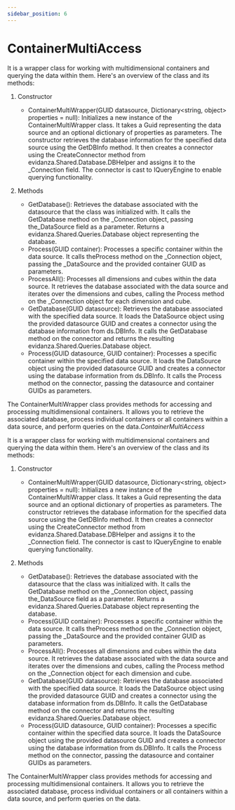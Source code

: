 ```yaml
---
sidebar_position: 6
---
```

# ContainerMultiAccess

It is a wrapper class for working with multidimensional containers and querying the data within them. Here's an overview of the class and its methods:

1. Constructor

    - ContainerMultiWrapper(GUID datasource, Dictionary<string, object\> properties = null): Initializes a new instance of the ContainerMultiWrapper class. It takes a Guid representing the data source and an optional dictionary of properties as parameters. The constructor retrieves the database information for the specified data source using the GetDBInfo method. It then creates a connector using the CreateConnector method from evidanza.Shared.Database.DBHelper and assigns it to the _Connection field. The connector is cast to IQueryEngine to enable querying functionality.

2. Methods

    - GetDatabase(): Retrieves the database associated with the datasource that the class was initialized with. It calls the GetDatabase method on the _Connection object, passing the_DataSource field as a parameter. Returns a evidanza.Shared.Queries.Database object representing the database.
    - Process(GUID container): Processes a specific container within the data source. It calls theProcess method on the \_Connection object, passing the \_DataSource and the provided container GUID as parameters.
    - ProcessAll(): Processes all dimensions and cubes within the data source. It retrieves the database associated with the data source and iterates over the dimensions and cubes, calling the Process method on the _Connection object for each dimension and cube.
    - GetDatabase(GUID datasource): Retrieves the database associated with the specified data source. It loads the DataSource object using the provided datasource GUID and creates a connector using the database information from ds.DBInfo. It calls the GetDatabase method on the connector and returns the resulting evidanza.Shared.Queries.Database object.
    - Process(GUID datasource, GUID container): Processes a specific container within the specified data source. It loads the DataSource object using the provided datasource GUID and creates a connector using the database information from ds.DBInfo. It calls the Process method on the connector, passing the datasource and container GUIDs as parameters.

The ContainerMultiWrapper class provides methods for accessing and processing multidimensional containers. It allows you to retrieve the associated database, process individual containers or all containers within a data source, and perform queries on the data._ContainerMultiAccess_

It is a wrapper class for working with multidimensional containers and querying the data within them. Here's an overview of the class and its methods:

1. Constructor

    - ContainerMultiWrapper(GUID datasource, Dictionary<string, object\> properties = null): Initializes a new instance of the ContainerMultiWrapper class. It takes a Guid representing the data source and an optional dictionary of properties as parameters. The constructor retrieves the database information for the specified data source using the GetDBInfo method. It then creates a connector using the CreateConnector method from evidanza.Shared.Database.DBHelper and assigns it to the _Connection field. The connector is cast to IQueryEngine to enable querying functionality.

2. Methods

    - GetDatabase(): Retrieves the database associated with the datasource that the class was initialized with. It calls the GetDatabase method on the _Connection object, passing the_DataSource field as a parameter. Returns a evidanza.Shared.Queries.Database object representing the database.
    - Process(GUID container): Processes a specific container within the data source. It calls theProcess method on the \_Connection object, passing the \_DataSource and the provided container GUID as parameters.
    - ProcessAll(): Processes all dimensions and cubes within the data source. It retrieves the database associated with the data source and iterates over the dimensions and cubes, calling the Process method on the _Connection object for each dimension and cube.
    - GetDatabase(GUID datasource): Retrieves the database associated with the specified data source. It loads the DataSource object using the provided datasource GUID and creates a connector using the database information from ds.DBInfo. It calls the GetDatabase method on the connector and returns the resulting evidanza.Shared.Queries.Database object.
    - Process(GUID datasource, GUID container): Processes a specific container within the specified data source. It loads the DataSource object using the provided datasource GUID and creates a connector using the database information from ds.DBInfo. It calls the Process method on the connector, passing the datasource and container GUIDs as parameters.

The ContainerMultiWrapper class provides methods for accessing and processing multidimensional containers. It allows you to retrieve the associated database, process individual containers or all containers within a data source, and perform queries on the data.
